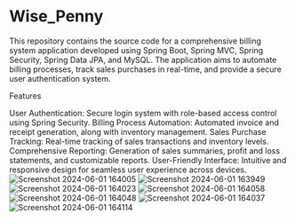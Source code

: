 # Wise_Penny

This repository contains the source code for a comprehensive billing system application developed using Spring Boot, Spring MVC, Spring Security, Spring Data JPA, and MySQL. The application aims to automate billing processes, track sales purchases in real-time, and provide a secure user authentication system.

Features


User Authentication: Secure login system with role-based access control using Spring Security.
Billing Process Automation: Automated invoice and receipt generation, along with inventory management.
Sales Purchase Tracking: Real-time tracking of sales transactions and inventory levels.
Comprehensive Reporting: Generation of sales summaries, profit and loss statements, and customizable reports.
User-Friendly Interface: Intuitive and responsive design for seamless user experience across devices.
![Screenshot 2024-06-01 164005](https://github.com/KanishkPunekar/Wise_Penny/assets/84027603/c212343f-87ff-4ee1-a192-9449b90daf51)
![Screenshot 2024-06-01 163949](https://github.com/KanishkPunekar/Wise_Penny/assets/84027603/87a7c6e7-1f5f-433a-8d9d-e2b5de91a273)
![Screenshot 2024-06-01 164023](https://github.com/KanishkPunekar/Wise_Penny/assets/84027603/d95cc220-394a-49dd-b9d0-830c3f86ac0d)
![Screenshot 2024-06-01 164058](https://github.com/KanishkPunekar/Wise_Penny/assets/84027603/c91de56b-8c25-4f1d-adc9-83cc882d5367)
![Screenshot 2024-06-01 164048](https://github.com/KanishkPunekar/Wise_Penny/assets/84027603/9c11b8fb-91f1-4538-9887-d9b3d328ee2e)
![Screenshot 2024-06-01 164037](https://github.com/KanishkPunekar/Wise_Penny/assets/84027603/15f02833-153f-4148-b414-7515e7191ec1)
![Screenshot 2024-06-01 164114](https://github.com/KanishkPunekar/Wise_Penny/assets/84027603/ab9faee6-63e8-4e32-b053-a238c431a413)

